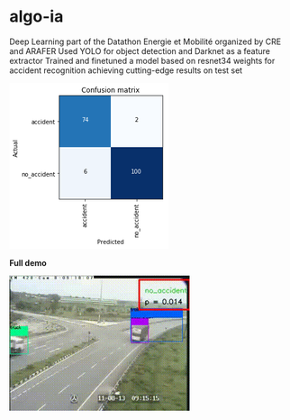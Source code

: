 # algo-ia

Deep Learning part of the Datathon Energie et Mobilité organized by CRE and ARAFER
Used YOLO for object detection and Darknet as a feature extractor
Trained and finetuned a model based on resnet34 weights for accident recognition achieving cutting-edge results on test set

![GitHub Logo](ressources/cm.png)

**Full demo**

![Demo](ressources/final_output.gif)
